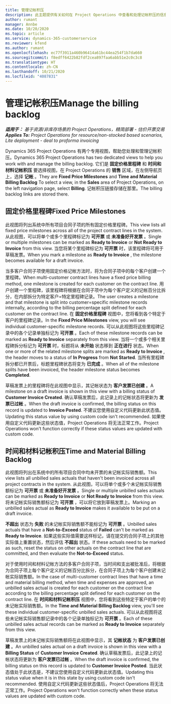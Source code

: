 ```yaml
---
title: 管理记帐积压
description: 此主题提供有关如何在 Project Operations 中查看和处理记帐积压的信息。
author: rumant
manager: Annbe
ms.date: 10/20/2020
ms.topic: article
ms.service: dynamics-365-customerservice
ms.reviewer: kfend
ms.author: rumant
ms.openlocfilehash: ec77f3911a460b96414a61bc44ea254f1b7da660
ms.sourcegitcommit: f8edff6422b82fdf2cea897faa6abb51e2c0c3c8
ms.translationtype: HT
ms.contentlocale: zh-CN
ms.lasthandoff: 10/21/2020
ms.locfileid: "4087831"
---
```

# <a name="manage-the-billing-backlog"></a><span data-ttu-id="814db-103">管理记帐积压</span><span class="sxs-lookup"><span data-stu-id="814db-103">Manage the billing backlog</span></span>

<span data-ttu-id="814db-104">_**适用于：** 基于资源/非库存场景的 Project Operations，精简部署 - 估价开票交易_</span><span class="sxs-lookup"><span data-stu-id="814db-104">_**Applies To:** Project Operations for resource/non-stocked based scenarios, Lite deployment - deal to proforma invoicing_</span></span>

<span data-ttu-id="814db-105">Dynamics 365 Project Operations 有两个专用视图，帮助您处理和管理记帐积压。</span><span class="sxs-lookup"><span data-stu-id="814db-105">Dynamics 365 Project Operations has two dedicated views to help you work with and manage the billing backlog.</span></span> <span data-ttu-id="814db-106">它们是 **固定价格里程碑** 和 **时间和材料记帐积压** 要选择视图，在 Project Operations 的 **销售** 区域，在左侧导航页上，选择 **记帐** 。</span><span class="sxs-lookup"><span data-stu-id="814db-106">They are **Fixed Price Milestones** and **Time and Material Billing Backlog** To select a view, in the **Sales** area of Project Operations, on the left navigation page, select **Billing**.</span></span> <span data-ttu-id="814db-107">记帐积压链接存储在那里。</span><span class="sxs-lookup"><span data-stu-id="814db-107">The billing backlog links are stored there.</span></span>

## <a name="fixed-price-milestones"></a><span data-ttu-id="814db-108">固定价格里程碑</span><span class="sxs-lookup"><span data-stu-id="814db-108">Fixed Price Milestones</span></span>

<span data-ttu-id="814db-109">此视图将列出系统中所有项目合同子项的所有固定价格里程碑。</span><span class="sxs-lookup"><span data-stu-id="814db-109">This view lists all fixed price milestones across all of the project contract lines in the system.</span></span> <span data-ttu-id="814db-110">从此视图，可以将单个或多个里程碑标记为 **可开票** 或 **未准备好开发票** 。</span><span class="sxs-lookup"><span data-stu-id="814db-110">Single or multiple milestones can be marked as **Ready to Invoice** or **Not Ready to Invoice** from this view.</span></span> <span data-ttu-id="814db-111">当您将某个里程碑标记为 **可开票** 时，该里程碑将可用于草稿发票。</span><span class="sxs-lookup"><span data-stu-id="814db-111">When you mark a milestone as **Ready to Invoice** , the milestone becomes available for a draft invoice.</span></span>

<span data-ttu-id="814db-112">当多客户合同子项使用固定价格记帐方法时，将为合同子项中的每个客户创建一个里程碑。</span><span class="sxs-lookup"><span data-stu-id="814db-112">When multi-customer contract lines have a fixed price billing method, one milestone is created for each customer on the contract line.</span></span> <span data-ttu-id="814db-113">用户创建一个里程碑，该里程碑将根据在合同子项中为每个客户定义的记帐百分比拆分，在内部拆分为特定客户=特定里程碑记录。</span><span class="sxs-lookup"><span data-stu-id="814db-113">The user creates a milestone and that milestone is split into customer=specific milestone records internally, according to the billing percentage split defined for each customer on the contract line.</span></span> <span data-ttu-id="814db-114">在 **固定价格里程碑** 视图中，您将看到各个特定于客户的里程碑记录。</span><span class="sxs-lookup"><span data-stu-id="814db-114">In the **Fixed Price Milestones** view, you will see individual customer-specific milestone records.</span></span> <span data-ttu-id="814db-115">可以从此视图将这些里程碑记录中的各个记录单独标记为 **可开票** 。</span><span class="sxs-lookup"><span data-stu-id="814db-115">Each of these milestone records can be marked as **Ready to Invoice** separately from this view.</span></span> <span data-ttu-id="814db-116">当将一个或多个相关里程碑拆分标记为 **可开票** 时，标题将从 **未开始** 状态移到 **正在进行** 状态。</span><span class="sxs-lookup"><span data-stu-id="814db-116">When one or more of the related milestone splits are marked as **Ready to Invoice** , the header moves to a status of **In Progress** from **Not Started**.</span></span> <span data-ttu-id="814db-117">当所有里程碑拆分都已开票后，标题里程碑状态将变为 **已完成** 。</span><span class="sxs-lookup"><span data-stu-id="814db-117">When all of the milestone splits have been invoiced, the header milestone status becomes **Completed**.</span></span>

<span data-ttu-id="814db-118">草稿发票上的里程碑将在此视图中显示，其记帐状态为 **客户发票已创建** 。</span><span class="sxs-lookup"><span data-stu-id="814db-118">A milestone on a draft invoice is shown in this view with a billing status of **Customer Invoice Created**.</span></span> <span data-ttu-id="814db-119">确认草稿发票后，此记录上的记帐状态将更新为 **发票已过帐** 。</span><span class="sxs-lookup"><span data-stu-id="814db-119">When the draft invoice is confirmed, the billing status on this record is updated to **Invoice Posted**.</span></span> <span data-ttu-id="814db-120">不建议您使用自定义代码更新此状态值。</span><span class="sxs-lookup"><span data-stu-id="814db-120">Updating this status value by using custom code isn't recommended.</span></span> <span data-ttu-id="814db-121">如果使用自定义代码更新这些状态值，Project Operations 将无法正常工作。</span><span class="sxs-lookup"><span data-stu-id="814db-121">Project Operations won't function correctly if these status values are updated with custom code.</span></span>

## <a name="time-and-material-billing-backlog"></a><span data-ttu-id="814db-122">时间和材料记帐积压</span><span class="sxs-lookup"><span data-stu-id="814db-122">Time and Material Billing Backlog</span></span>

<span data-ttu-id="814db-123">此视图将列出在系统中的所有项目合同中均未开票的未记帐实际销售额。</span><span class="sxs-lookup"><span data-stu-id="814db-123">This view lists all unbilled sales actuals that haven't been invoiced across all project contracts in the system.</span></span> <span data-ttu-id="814db-124">从此视图，可以将单个或多个未记帐实际销售额标记为 **可开票** 或 **未准备好开发票** 。</span><span class="sxs-lookup"><span data-stu-id="814db-124">Single or multiple unbilled sales actuals can be marked as **Ready to Invoice** or **Not Ready to Invoice** from this view.</span></span> <span data-ttu-id="814db-125">将未记帐实际销售额标记为 **可开票** ，可以将它放到草稿发票上。</span><span class="sxs-lookup"><span data-stu-id="814db-125">Marking an unbilled sales actual as **Ready to Invoice** makes it available to be put on a draft invoice.</span></span>

<span data-ttu-id="814db-126">**不超出** 状态为 **失败** 的未记帐实际销售额不能标记为 **可开票** 。</span><span class="sxs-lookup"><span data-stu-id="814db-126">Unbilled sales actuals that have a **Not-to-Exceed** status of **Failed** can't be marked as **Ready to Invoice**.</span></span> <span data-ttu-id="814db-127">如果这些实际值需要这样标记，请在提交的合同子项上的其他实际值上重置状态，然后评估 **不超出** 状态。</span><span class="sxs-lookup"><span data-stu-id="814db-127">If these actuals need to be marked as such, reset the status on other actuals on the contract line that are committed, and then evaluate the **Not-to-Exceed** status.</span></span>

<span data-ttu-id="814db-128">对于使用时间和材料记帐方法的多客户合同子项，当时间和支出被批准后，将根据为合同子项上每个客户定义的记帐百分比拆分，在合同子项上为每个客户创建未记帐实际销售额。</span><span class="sxs-lookup"><span data-stu-id="814db-128">In the case of multi-customer contract lines that have a time and material billing method, when time and expenses are approved, an unbilled sales actual is created for each customer on the contract line according to the billing percentage split defined for each customer on the contract line.</span></span> <span data-ttu-id="814db-129">在 **时间和材料记帐积压** 视图中，您将看到这些特定于客户的单个的未记帐实际销售额。</span><span class="sxs-lookup"><span data-stu-id="814db-129">In the **Time and Material Billing Backlog** view, you'll see these individual customer-specific unbilled sales actuals.</span></span> <span data-ttu-id="814db-130">可以从此视图将这些未记帐实际销售额记录中的各个记录单独标记为 **可开票** 。</span><span class="sxs-lookup"><span data-stu-id="814db-130">Each of these unbilled sales actual records can be marked as **Ready to Invoice** separately from this view.</span></span>

<span data-ttu-id="814db-131">草稿发票上的未记帐实际销售额将在此视图中显示，其 **记帐状态** 为 **客户发票已创建** 。</span><span class="sxs-lookup"><span data-stu-id="814db-131">An unbilled sales actual on a draft invoice is shown in this view with a **Billing Status** of **Customer Invoice Created**.</span></span> <span data-ttu-id="814db-132">确认草稿发票后，此记录上的记帐状态将更新为 **客户发票已过帐** 。</span><span class="sxs-lookup"><span data-stu-id="814db-132">When the draft invoice is confirmed, the billing status on this record is updated to **Customer Invoice Posted**.</span></span> <span data-ttu-id="814db-133">当此状态值处于此状态是，不建议您使用自定义代码更新此状态值。</span><span class="sxs-lookup"><span data-stu-id="814db-133">Updating this status value when it is in this state by using custom code isn't recommended.</span></span> <span data-ttu-id="814db-134">使用自定义代码更新这些状态值后，Project Operations 将无法正常工作。</span><span class="sxs-lookup"><span data-stu-id="814db-134">Project Operations won't function correctly when these status values are updated with custom code.</span></span>

